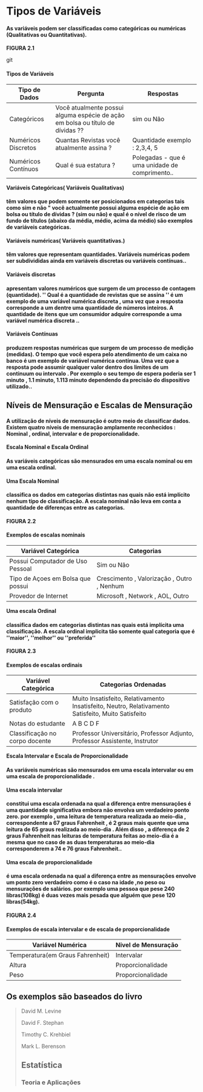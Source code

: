 # Tipos de Variáveis 

#### As variáveis podem ser classificadas como categóricas ou numéricas (Qualitativas ou Quantitativas). 






**FIGURA 2.1** 

git
#### Tipos de Variáveis


|Tipo de Dados | Pergunta | Respostas | 
| --|--|--| 
|Categóricos | Você atualmente possui alguma espécie  de ação em bolsa ou título de dívidas ?? | sim ou Não| 
| Numéricos Discretos | Quantas Revistas você atualmente assina ? | Quantidade exemplo : 2,3,4, 5 | 
|Numéricos Contínuos| Qual é sua estatura ? | Polegadas - que é uma unidade de comprimento.. |  


**Variáveis Categóricas( Variáveis Qualitativas)**
#### têm valores que podem somente ser posicionados em categorias tais como sim e não " você actualmente possui alguma espécie de ação em bolsa ou título de dívidas ? (sim ou não) e qual é o nível de risco de um fundo de títulos (abaixo da média, médio, acima da médio) são exemplos de variáveis categóricas. 

**Variáveis numéricas( Variáveis quantitativas.)** 

#### têm valores que representam quantidades. Variáveis numéricas podem ser subdivididas ainda em variáveis discretas ou variáveis contínuas.. 

**Variáveis discretas**

#### apresentam valores numéricos que surgem de um processo de contagem (quantidade). '' Qual é a quantidade de revistas que se assina '' é um exemplo de uma variável numérica discreta , uma vez que a resposta corresponde a um dentre uma quantidade de números inteiros. A quantidade de itens que um consumidor adquire corresponde a uma variável numérica discreta ..

**Variáveis Contínuas** 

#### produzem respostas numéricas que surgem de um processo de medição (medidas). O tempo que você espera pelo atendimento de um caixa no banco é um exemplo de variável numérica contínua. Uma vez que a resposta pode assumir qualquer valor dentro dos limites de um continuum ou intervalo . Por exemplo o seu tempo de espera poderia ser 1 minuto , 1.1 minuto, 1.113 minuto dependendo da precisão do dispositivo utilizado..


## Níveis de Mensuração e Escalas de Mensuração 

#### A utilização de níveis de mensuração é outro meio de classificar dados. Existem quatro níveis de mensuração amplamente reconhecidos : Nominal , ordinal, intervalar e de proporcionalidade.

**Escala Nominal e Escala Ordinal** 

#### As variáveis categóricas são mensurados em uma escala nominal ou em uma escala ordinal. 

**Uma Escala Nominal** 

#### classifica os dados em categorias distintas nas quais não está implícito nenhum tipo de classificação. A escala nominal não leva em conta a quantidade de diferenças entre as categorias.


**FIGURA 2.2** 
#### Exemplos de escalas nominais 


| Variável Categórica | Categorias | 
|--|--|
|Possui Computador de Uso Pessoal | Sim ou Não | 
| Tipo de Açoes em Bolsa que possui | Crescimento , Valorização , Outro ,  Nenhum | 
|Provedor de Internet | Microsoft , Network , AOL,  Outro | 


**Uma escala Ordinal** 

#### classifica dados em categorias distintas nas quais está implícita uma classificação. A escala ordinal implicita tão somente qual categoria que é ''maior'', ''melhor'' ou ''preferida''

**FIGURA 2.3** 

#### Exemplos de escalas ordinais 

| Variável Categórica | Categorias Ordenadas | 
|--|--| 
| Satisfação com o produto | Muito Insatisfeito,  Relativamento Insatisfeito,  Neutro, Relativamento Satisfeito, Muito Satisfeito |
| Notas do estudante | A B C D F | 
| Classificação no corpo docente | Professor Universitário, Professor Adjunto, Professor Assistente, Instrutor |  

**Escala Intervalar e Escala de Proporcionalidade** 


#### As variáveis numéricas são mensurados em uma escala intervalar ou em uma escala de proporcionalidade .

**Uma escala intervalar** 

#### constitui uma escala ordenada na qual a diferença entre mensurações é uma quantidade significativa embora não envolva um verdadeiro ponto zero. por exemplo , uma leitura de temperatura realizada ao meio-dia , correspondente a 67 graus Fahrenheit , é 2 graus mais quente que uma leitura de 65 graus realizada ao meio-dia . Além disso , a diferença de 2 graus Fahrenheit nas leituras de temperatura feitas ao meio-dia é a mesma que no caso de as duas temperaturas ao meio-dia corresponderem a 74 e 76 graus Fahrenheit..


**Uma escala de proporcionalidade** 

#### é uma escala ordenada na qual a diferença entre as mensurações envolve um ponto zero verdadeiro como é o caso na idade ,no peso ou mensurações de salários. por exemplo uma pessoa que pese 240 libras(108kg) é duas vezes mais pesada que alguém que pese 120 libras(54kg). 

**FIGURA 2.4** 


#### Exemplos de escala intervalar e de escala de proporcionalidade 

| Variável Numérica | Nivel de Mensuração | 
|--|--|
|Temperatura(em Graus Fahrenheit)|Intervalar| 
|Altura | Proporcionalidade| 
|Peso|Proporcionalidade|


## Os exemplos são baseados do livro 
> David M. Levine 
>
>David F. Stephan
> 
>Timothy C. Krehbiel
>
>Mark L. Berenson 
> 
> ## Estatística 
>
> ### Teoria e Aplicações 




